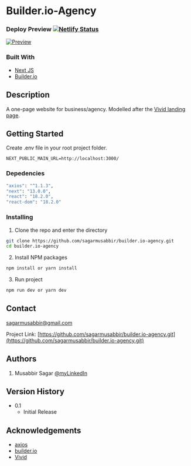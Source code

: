 # Builder.io-Agency

### Deploy Preview [![Netlify Status](https://api.netlify.com/api/v1/badges/a187b602-dfb5-4270-80b5-4bf003baed77/deploy-status)](https://app.netlify.com/sites/builder-io-agency/deploys)

[![Preview](https://cdn-icons-png.flaticon.com/512/2547/2547870.png)](https://builder-io-agency.netlify.app)

### Built With

- [Next JS](https://nextjs.org/)
- [Builder.io](https://www.builder.io/)

## Description

A one-page website for business/agency. Modelled after the [Vivid landing page](https://vivid.lol).

## Getting Started

Create .env file in your root project folder.

```
NEXT_PUBLIC_MAIN_URL=http://localhost:3000/
```

### Depedencies

```bash
"axios": "^1.1.3",
"next": "13.0.0",
"react": "18.2.0",
"react-dom": "18.2.0"
```

### Installing

1. Clone the repo and enter the directory

```sh
git clone https://github.com/sagarmusabbir/builder.io-agency.git
cd builder.io-agency
```

2. Install NPM packages

```sh
npm install or yarn install
```

3. Run project

```sh
npm run dev or yarn dev
```

## Contact

sagarmusabbir@gmail.com

Project Link: [https://github.com/sagarmusabbir/builder.io-agency.git](https://github.com/sagarmusabbir/builder.io-agency.git)

## Authors

1. Musabbir Sagar [@myLinkedIn](https://www.linkedin.com/in/musabbirsagar/)

## Version History

<!-- - 0.2
  - Various bug fixes and optimizations
  - See [commit change]() or See [release history]() -->

- 0.1
  - Initial Release

<!-- ## License

This project is licensed under the [Name] License - see the LICENSE.md file for details -->

## Acknowledgements

- [axios](https://axios-http.com/)
- [builder.io](https://www.builder.io/)
- [Vivid](https://www.vivid.lol/)
